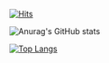 [![Hits](https://hits.seeyoufarm.com/api/count/incr/badge.svg?url=https%3A%2F%2Fgithub.com%2FOverFlowBIN&count_bg=%2379C83D&title_bg=%23555555&icon=javascript.svg&icon_color=%23E7E7E7&title=hits&edge_flat=false)](https://hits.seeyoufarm.com)

<div>
  
![Anurag's GitHub stats](https://github-readme-stats.vercel.app/api?username=OverFlowBIN&show_icons=true&theme=aura)
  
</div>

  
[![Top Langs](https://github-readme-stats.vercel.app/api/top-langs/?username=OverFlowBIN&layout=compact)](https://github.com/OverFlowBIN/github-readme-stats)


